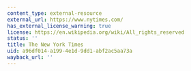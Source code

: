```yaml
---
content_type: external-resource
external_url: https://www.nytimes.com/
has_external_license_warning: true
license: https://en.wikipedia.org/wiki/All_rights_reserved
status: ''
title: The New York Times
uid: a96df014-a199-4e1d-9dd1-abf2ac5aa73a
wayback_url: ''
---
```

